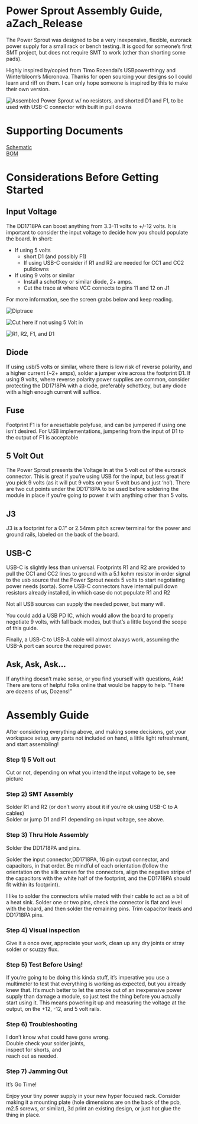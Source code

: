 # Power Sprout Assembly Guide, aZach_Release

The Power Sprout was designed to be a very inexpensive, flexible, eurorack power supply for a small rack or bench testing. It is good for someone’s first SMT project, but does not require SMT to work (other than shorting some pads). 

Highly inspired by/copied from Timo Rozendal’s USBpowerthingy and Winterbloom’s Micronova. Thanks for open sourcing your designs so I could learn and riff on them. I can only hope someone is inspired by this to make their own version.

![Assembled Power Sprout w/ no resistors, and shorted D1 and F1, to be used with USB-C connector with built in pull downs](/assets/images/Power_Sprout_crop.jpg)

# Supporting Documents

[Schematic](/Hardware/Schematic/Power%20Sprout%20Schematic.pdf)  
[BOM](/Hardware/BOM/BOM.CSV)

# Considerations Before Getting Started

## Input Voltage

The DD1718PA can boost anything from 3.3-11 volts to \+/-12 volts. It is important to consider the input voltage to decide how you should populate the board. In short:

* If using 5 volts   
  * short D1 (and possibly F1)  
  * If using USB-C consider if R1 and R2 are needed for CC1 and CC2 pulldowns  
* If using 9 volts or similar  
  * Install a schottkey or similar diode, 2+ amps.  
  * Cut the trace at where VCC connects to pins 11 and 12 on J1  
    

For more information, see the screen grabs below and keep reading.

![Diptrace](/assets/images/Screenshot%202025-09-08%20145948.png)

![Cut here if not using 5 Volt in](/assets/images/Screenshot%202025-09-08%20150059.png)

![R1, R2, F1, and D1](/assets/images/Screenshot%202025-09-08%20150158.png)

## Diode

If using usb/5 volts or similar, where there is low risk of reverse polarity, and a higher current (\~2+ amps), solder a jumper wire across the footprint D1. If using 9 volts, where reverse polarity power supplies are common, consider protecting the DD1718PA with a diode, preferably schottkey, but any diode with a high enough current will suffice. 

## Fuse

Footprint F1 is for a resettable polyfuse, and can be jumpered if using one isn’t desired. For USB implementations, jumpering from the input of D1 to the output of F1 is acceptable

## 5 Volt Out 

The Power Sprout presents the Voltage In at the 5 volt out of the eurorack connector. This is great if you’re using USB for the input, but less great if you pick 9 volts (as it will put 9 volts on your 5 volt bus and just ‘no’). There are two cut points under the DD1718PA to be used before soldering the module in place if you’re going to power it with anything other than 5 volts. 

## J3

J3 is a footprint for a 0.1” or 2.54mm pitch screw terminal for the power and ground rails, labeled on the back of the board.

## USB-C

USB-C is slightly less than universal. Footprints R1 and R2 are provided to pull the CC1 and CC2 lines to ground with a 5.1 kohm resistor in order signal to the usb source that the Power Sprout needs 5 volts to start negotiating power needs (sorta). Some USB-C connectors have internal pull down resistors already installed, in which case do not populate R1 and R2

Not all USB sources can supply the needed power, but many will. 

You could add a USB PD IC, which would allow the board to properly negotiate 9 volts, with fall back modes, but that’s a little beyond the scope of this guide. 

Finally, a USB-C to USB-A cable will almost always work, assuming the USB-A port can source the required power.

## Ask, Ask, Ask…

If anything doesn’t make sense, or you find yourself with questions, Ask\! There are tons of helpful folks online that would be happy to help. “There are dozens of us, Dozens\!” 

# Assembly Guide

After considering everything above, and making some decisions, get your workspace setup, any parts not included on hand, a little light refreshment, and start assembling\!

### Step 1\) 5 Volt out

Cut or not, depending on what you intend the input voltage to be, see picture

### Step 2\) SMT Assembly

Solder R1 and R2 (or don’t worry about it if you’re ok using USB-C to A cables)  
Solder or jump D1 and F1 depending on input voltage, see above. 

### Step 3\) Thru Hole Assembly

Solder the DD1718PA and pins.

Solder the input connector,DD1718PA, 16 pin output connector, and capacitors, in that order. Be mindful of each orientation (follow the orientation on the silk screen for the connectors, align the negative stripe of the capacitors with the white half of the footprint, and the DD1718PA should fit within its footprint). 

I like to solder the connectors while mated with their cable to act as a bit of a heat sink. Solder one or two pins, check the connector is flat and level with the board, and then solder the remaining pins. Trim capacitor leads and DD1718PA pins.

### Step 4\) Visual inspection

Give it a once over, appreciate your work, clean up any dry joints or stray solder or scuzzy flux.

### Step 5\) Test Before Using\!

If you’re going to be doing this kinda stuff, it’s imperative you use a multimeter to test that everything is working as expected, but you already knew that. It’s much better to let the smoke out of an inexpensive power supply than damage a module, so just test the thing before you actually start using it. This means powering it up and measuring the voltage at the output, on the \+12, \-12, and 5 volt rails. 

### Step 6\) Troubleshooting

I don’t know what could have gone wrong.   
Double check your solder joints,   
inspect for shorts, and   
reach out as needed. 

### Step 7\) Jamming Out

It’s Go Time\! 

Enjoy your tiny power supply in your new hyper focused rack. Consider making it a mounting plate (hole dimensions are on the back of the pcb, m2.5 screws, or similar), 3d print an existing design, or just hot glue the thing in place. 
